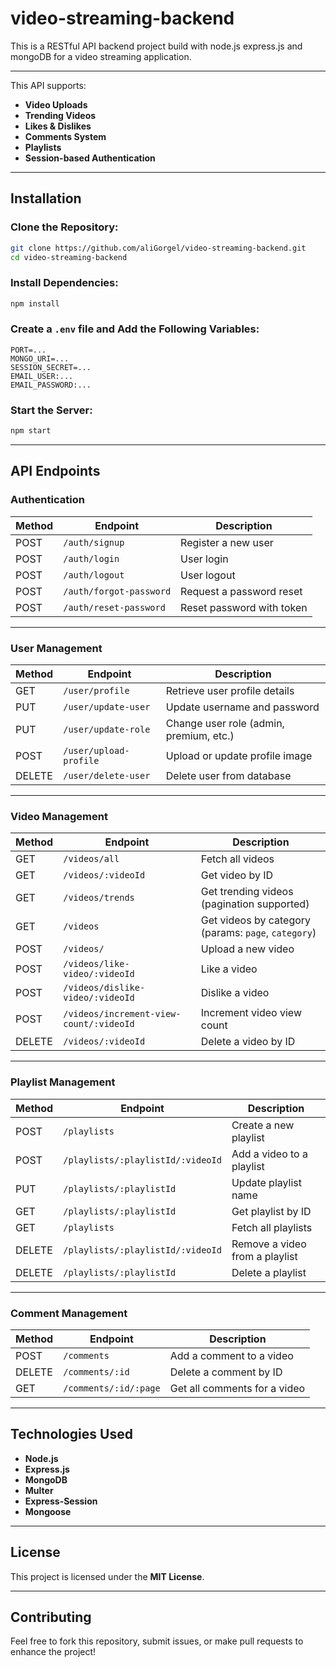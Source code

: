 # video-streaming-backend
This is a RESTful API backend project build with node.js express.js and mongoDB for a video streaming application.

---

This API supports:

- **Video Uploads**
- **Trending Videos**
- **Likes & Dislikes**
- **Comments System**
- **Playlists**
- **Session-based Authentication**

---

## Installation

### Clone the Repository:
```bash
git clone https://github.com/aliGorgel/video-streaming-backend.git
cd video-streaming-backend
```

### Install Dependencies:
```bash
npm install
```

### Create a `.env` file and Add the Following Variables:
```plaintext
PORT=...
MONGO_URI=...
SESSION_SECRET=...
EMAIL_USER:...
EMAIL_PASSWORD:...
```

### Start the Server:
```bash
npm start
```

---

## API Endpoints

### Authentication
| Method | Endpoint | Description |
|--------|---------|-------------|
| POST | `/auth/signup` | Register a new user |
| POST | `/auth/login` | User login |
| POST | `/auth/logout` | User logout |
| POST | `/auth/forgot-password` | Request a password reset |
| POST | `/auth/reset-password` | Reset password with token |

---

### User Management
| Method | Endpoint | Description |
|--------|---------|-------------|
| GET | `/user/profile` | Retrieve user profile details |
| PUT | `/user/update-user` | Update username and password |
| PUT | `/user/update-role` | Change user role (admin, premium, etc.) |
| POST | `/user/upload-profile` | Upload or update profile image |
| DELETE | `/user/delete-user` | Delete user from database |

---

### Video Management
| Method | Endpoint | Description |
|--------|---------|-------------|
| GET | `/videos/all` | Fetch all videos |
| GET | `/videos/:videoId` | Get video by ID |
| GET | `/videos/trends` | Get trending videos (pagination supported) |
| GET | `/videos` | Get videos by category (params: `page`, `category`) |
| POST | `/videos/` | Upload a new video |
| POST | `/videos/like-video/:videoId` | Like a video |
| POST | `/videos/dislike-video/:videoId` | Dislike a video |
| POST | `/videos/increment-view-count/:videoId` | Increment video view count |
| DELETE | `/videos/:videoId` | Delete a video by ID |

---

### Playlist Management
| Method | Endpoint | Description |
|--------|---------|-------------|
| POST | `/playlists` | Create a new playlist |
| POST | `/playlists/:playlistId/:videoId` | Add a video to a playlist |
| PUT | `/playlists/:playlistId` | Update playlist name |
| GET | `/playlists/:playlistId` | Get playlist by ID |
| GET | `/playlists` | Fetch all playlists |
| DELETE | `/playlists/:playlistId/:videoId` | Remove a video from a playlist |
| DELETE | `/playlists/:playlistId` | Delete a playlist |

---

### Comment Management
| Method | Endpoint | Description |
|--------|---------|-------------|
| POST | `/comments` | Add a comment to a video |
| DELETE | `/comments/:id` | Delete a comment by ID |
| GET | `/comments/:id/:page` | Get all comments for a video |

---

## Technologies Used
- **Node.js**
- **Express.js**
- **MongoDB**
- **Multer**
- **Express-Session**
- **Mongoose**

---

## License
This project is licensed under the **MIT License**.

---

## Contributing
Feel free to fork this repository, submit issues, or make pull requests to enhance the project!


